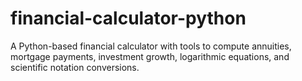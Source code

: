 # financial-calculator-python
A Python-based financial calculator with tools to compute annuities, mortgage payments, investment growth, logarithmic equations, and scientific notation conversions.
